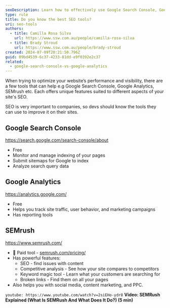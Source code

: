 ```yaml
---
seoDescription: Learn how to effectively use Google Search Console, Google Analytics, and SEMrush to enhance your SEO and digital strategy.
type: rule
title: Do you know the best SEO tools?
uri: seo-tools
authors:
  - title: Camilla Rosa Silva
    url: https://www.ssw.com.au/people/camilla-rosa-silva
  - title: Brady Stroud
    url: https://www.ssw.com.au/people/brady-stroud
created: 2024-07-09T20:21:50.796Z
guid: 09bd4539-6c37-4233-81dd-e9f0392e2c37
related:
  - google-search-console-vs-google-analytics
---
```


When trying to optimize your website’s performance and visibility, there are a few tools that can help e.g Google Search Console, Google Analytics, SEMrush etc. Each offers unique features suited to different aspects of your site's SEO.

SEO is very important to companies, so devs should know the tools they can use to improve it on their sites.

<!--endintro-->

## Google Search Console

https://search.google.com/search-console/about

- Free
- Monitor and manage indexing of your pages
- Submit sitemaps for Google to index
- Analyze search query data


## Google Analytics

https://analytics.google.com/

- Free
- Helps you track site traffic, user behavior, and marketing campaigns
- Has reporting tools


## SEMrush

https://www.semrush.com/

- 💸 Paid tool - [semrush.com/pricing/](https://www.semrush.com/pricing/)
- Has powerful features:
  - SEO - find issues with content
  - Competitive analysis - See how your site compares to competitors
  - Keyword magic tool - Learn what your customers are searching for
  - Broken links - Find them on all your pages
- Also helps you with social media, content marketing, and PPC.

`youtube: https://www.youtube.com/watch?v=2siEHo-ydr8`
**Video: SEMRush Explained (What Is SEMRush And What Does It Do?) (5 min)**
